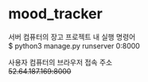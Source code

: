 # mood_tracker

서버 컴퓨터의 장고 프로젝트 내 실행 명령어<br/>
$ python3 manage.py runserver 0:8000

사용자 컴퓨터의 브라우저 접속 주소<br/>
~~52.64.187.169:8000~~
